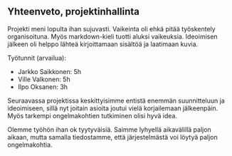 ## Yhteenveto, projektinhallinta

Projekti meni lopulta ihan sujuvasti. Vaikeinta oli ehkä pitää työskentely organisoituna. Myös markdown-kieli tuotti aluksi vaikeuksia. Ideoimisen jälkeen oli helppo lähteä kirjoittamaan sisältöä ja laatimaan kuvia.

Työtunnit (arvailua):
- Jarkko Saikkonen: 5h
- Ville Valkonen: 5h
- Ilpo Oksanen: 3h

Seuraavassa projektissa keskittyisimme entistä enemmän suunnitteluun ja ideoimiseen, sillä nyt joitain asioita joutui vielä korjailemaan jälkeenpäin. Myös tarkempi ongelmakohtien tutkiminen olisi hyvä idea.

Olemme työhön ihan ok tyytyväisiä. Saimme lyhyellä aikavälillä paljon aikaan, mutta samalla tiedostamme, että järjestelmästä voi löytyä paljon ongelmakohtia.
